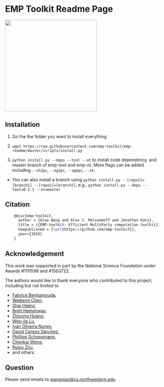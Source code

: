 # EMP Toolkit Readme Page
<img src="https://raw.githubusercontent.com/emp-toolkit/emp-readme/master/art/logo-full.jpg" width=300px/>

## Installation

1. Go the the folder you want to install everything

2. `wget https://raw.githubusercontent.com/emp-toolkit/emp-readme/master/scripts/install.py`

3. `python install.py --deps --tool --ot` to install code dependency, and master branch of emp-tool and emp-ot. More flags can be added including `--sh2pc`, `--ag2pc`, `--agmpc`, `--zk`.
- You can also install a branch using `python install.py --[repo1]=[branch1] --[repo2]=[branch2]`, e.g., `python install.py --deps --tool=0.2.1 --ot=master`


## Citation
```latex
    @misc{emp-toolkit,
      author = {Xiao Wang and Alex J. Malozemoff and Jonathan Katz},
      title = {{EMP-toolkit: Efficient MultiParty computation toolkit}},
      howpublished = {\url{https://github.com/emp-toolkit}},
      year={2016}
    }
```
## Acknowledgement
This work was supported in part by the National Science Foundation under Awards #1111599 and #1563722.

The authors would like to thank everyone who contributed to this project, including but not limited to 
- [Fabrice Benhamouda](http://www.normalesup.org/~fbenhamo/), 
- [Weikeng Chen](https://www.chenweikeng.com/), 
- [Shai Halevi](https://shaih.github.io/), 
- [Brett Hemenway](http://www.cis.upenn.edu/~fbrett/),
- [Zhicong Huang](https://acs6610987.github.io/), 
- [Wen-jie Lu](http://fionser.github.io/), 
- [Ivan Oliveira Nunes](https://sites.google.com/site/ivandeoliveiranunes/), 
- [David Cerezo Sánchez](http://cerezo.name/blog/about/), 
- [Phillipp Schoppmann](https://hu.berlin/schoppmp),
- [Chenkai Weng](https://github.com/carlweng),
- [Ruiyu Zhu](https://github.com/RuiyuZhu), 
- and others.


## Question
Please send emails to wangxiao@cs.northwestern.edu
